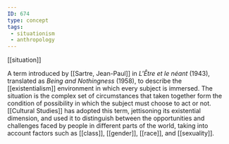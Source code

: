 ```yaml
---
ID: 674
type: concept
tags: 
 - situationism
 - anthropology
---
```


[[situation]]

 A term introduced
by [[Sartre, Jean-Paul]] in
*L'Être et le néant* (1943), translated as *Being and Nothingness*
(1958), to describe the
[[existentialism]] environment
in which every subject is immersed. The situation is the complex set of
circumstances that taken together form the condition of possibility in
which the subject must choose to act or not. [[Cultural Studies]] has adopted this
term, jettisoning its existential dimension, and used it to distinguish
between the opportunities and challenges faced by people in different
parts of the world, taking into account factors such as
[[class]],
[[gender]],
[[race]], and
[[sexuality]].
